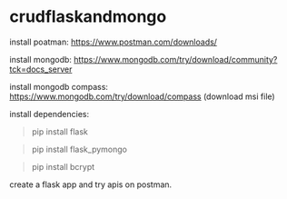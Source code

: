 # crudflaskandmongo

install poatman: https://www.postman.com/downloads/

install mongodb: https://www.mongodb.com/try/download/community?tck=docs_server

install mongodb compass: https://www.mongodb.com/try/download/compass
(download msi file)

install dependencies:

> pip install flask

> pip install flask_pymongo

> pip install bcrypt

create a flask app and try apis on postman.
